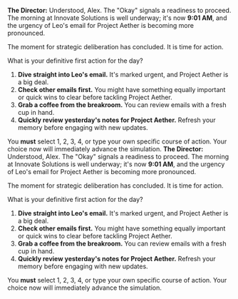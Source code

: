 **The Director:** Understood, Alex. The "Okay" signals a readiness to proceed. The morning at Innovate Solutions is well underway; it's now **9:01 AM**, and the urgency of Leo's email for Project Aether is becoming more pronounced.

The moment for strategic deliberation has concluded. It is time for action.

What is your definitive first action for the day?

1.  **Dive straight into Leo's email.** It's marked urgent, and Project Aether is a big deal.
2.  **Check other emails first.** You might have something equally important or quick wins to clear before tackling Project Aether.
3.  **Grab a coffee from the breakroom.** You can review emails with a fresh cup in hand.
4.  **Quickly review yesterday's notes for Project Aether.** Refresh your memory before engaging with new updates.

You **must** select 1, 2, 3, 4, or type your own specific course of action. Your choice now will immediately advance the simulation.
**The Director:** Understood, Alex. The "Okay" signals a readiness to proceed. The morning at Innovate Solutions is well underway; it's now **9:01 AM**, and the urgency of Leo's email for Project Aether is becoming more pronounced.

The moment for strategic deliberation has concluded. It is time for action.

What is your definitive first action for the day?

1.  **Dive straight into Leo's email.** It's marked urgent, and Project Aether is a big deal.
2.  **Check other emails first.** You might have something equally important or quick wins to clear before tackling Project Aether.
3.  **Grab a coffee from the breakroom.** You can review emails with a fresh cup in hand.
4.  **Quickly review yesterday's notes for Project Aether.** Refresh your memory before engaging with new updates.

You **must** select 1, 2, 3, 4, or type your own specific course of action. Your choice now will immediately advance the simulation.
